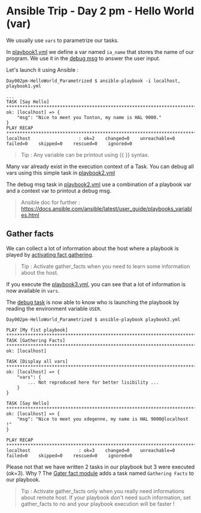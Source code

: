 # Ansible Trip - Day 2 pm - Hello World (var)

We usually use `vars` to parametrize our tasks.

In [playbook1.yml](playbook1.yml#L7-L8) we define a var named `ia_name` that stores the name of our program.
We use it in the [debug msg](playbook1.yml#L19) to answer the user input.

Let's launch it using Ansible :

```
Day002pm-HelloWorld_Parametrized $ ansible-playbook -i localhost, playbook1.yml
```
```
...
TASK [Say Hello] ****************************************************************************************************
ok: [localhost] => {
    "msg": "Nice to meet you Tonton, my name is HAL 9000."
}
PLAY RECAP **********************************************************************************************************
localhost                  : ok=2    changed=0    unreachable=0    failed=0    skipped=0    rescued=0    ignored=0
```

> Tip : Any variable can be printout using {{ }} syntax.

Many var already exist in the execution context of a Task. You can debug all vars using this simple task in [playbook2.yml](playbook2.yml#L12-L14)

The debug msg task in [playbook2.yml](playbook2.yml#L16-L18) use a combination of a playbook var and a context var to printout a debug msg.

> Ansible doc for further : https://docs.ansible.com/ansible/latest/user_guide/playbooks_variables.html

## Gather facts

We can collect a lot of information about the host where a playbook is played by [activating fact gathering](playbook3.yml#L5).

> Tip : Activate gather_facts when you need to learn some information about the host.

If you execute the [playbook3.yml](playbook3.yml), you can see that a lot of information is now available in `vars`.

The [debug task](playbook3.yml#L18) is now able to know who is launching the playbook by reading the environment variable `USER`.

```
Day002pm-HelloWorld_Parametrized $ ansible-playbook playbook3.yml
```
```
PLAY [My fist playbook] *********************************************************************************************************************
TASK [Gathering Facts] *********************************************************************************************************************
ok: [localhost]

TASK [Display all vars] *********************************************************************************************************************
ok: [localhost] => {
    "vars": {
        ... Not reproduced here for better lisibility ...
    }
}

TASK [Say Hello] *********************************************************************************************************************
ok: [localhost] => {
    "msg": "Nice to meet you xdegenne, my name is HAL 9000@localhost !"
}

PLAY RECAP **********************************************************************************************************
localhost                  : ok=3    changed=0    unreachable=0    failed=0    skipped=0    rescued=0    ignored=0
```

Please not that we have written 2 tasks in our playbook but 3 were executed (ok=3). Why ? The [Gater fact module](https://docs.ansible.com/ansible/latest/modules/gather_facts_module.html) adds a task named `Gathering Facts` to our playbook.

> Tip : Activate gather_facts only when you really need informations about remote host. If your playbook don't need such information, set gather_facts to no and your playbook execution will be faster !
